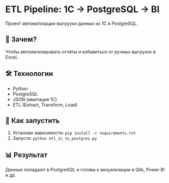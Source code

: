 # ETL Pipeline: 1C → PostgreSQL → BI

Проект автоматизации выгрузки данных из 1С в PostgreSQL.

## 🎯 Зачем?
Чтобы автоматизировать отчёты и избавиться от ручных выгрузок в Excel.

## 🛠️ Технологии
- Python
- PostgreSQL
- JSON (имитация 1С)
- ETL (Extract, Transform, Load)

## 🚀 Как запустить
1. Установи зависимости: `pip install -r requirements.txt`
2. Запусти: `python etl_1c_to_postgres.py`

## 📊 Результат
Данные попадают в PostgreSQL и готовы к визуализации в Qlik, Power BI и др.